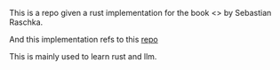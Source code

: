 This is a repo given a rust implementation for the book <<Build a Large Language Model>> by Sebastian Raschka.

And this implementation refs to this [repo](https://github.com/nerdai/llms-from-scratch-rs/)

This is mainly used to learn rust and llm.

